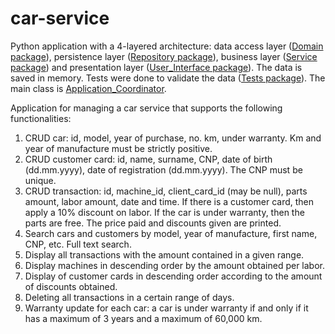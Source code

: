 # car-service
Python application with a 4-layered architecture: data access layer ([Domain package](https://github.com/Iri25/car-service/tree/main/CarService/Domain)), persistence layer ([Repository package](https://github.com/Iri25/car-service/tree/main/CarService/Repository)), business layer ([Service package](https://github.com/Iri25/car-service/tree/main/CarService/Service)) and presentation layer ([User_Interface package](https://github.com/Iri25/car-service/tree/main/CarService/User_Interface)). The data is saved in memory. Tests were done to validate the data ([Tests package](https://github.com/Iri25/car-service/tree/main/CarService/Tests)). The main class is [Application_Coordinator](https://github.com/Iri25/car-service/blob/main/CarService/Application_Coordinator.py).

Application for managing a car service that supports the following functionalities:
1. CRUD car: id, model, year of purchase, no. km, under warranty. Km and year of manufacture must be strictly positive.
2. CRUD customer card: id, name, surname, CNP, date of birth (dd.mm.yyyy), date of registration (dd.mm.yyyy). The CNP must be unique.
3. CRUD transaction: id, machine_id, client_card_id (may be null), parts amount, labor amount, date and time. If there is a customer card, then apply a 10% discount on labor. If the car is under warranty, then the parts are free. The price paid and discounts given are printed.
4. Search cars and customers by model, year of manufacture, first name, CNP, etc. Full text search.
5. Display all transactions with the amount contained in a given range.
6. Display machines in descending order by the amount obtained per labor.
7. Display of customer cards in descending order according to the amount of discounts obtained.
8. Deleting all transactions in a certain range of days.
9. Warranty update for each car: a car is under warranty if and only if it has a maximum of 3 years and a maximum of 60,000 km.
